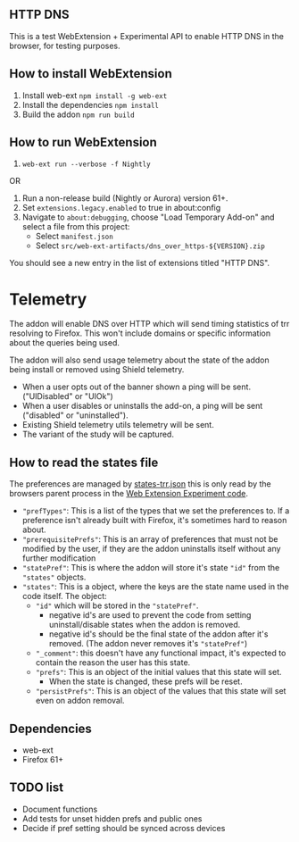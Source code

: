 ## HTTP DNS

This is a test WebExtension + Experimental API to enable HTTP DNS in the browser, for
testing purposes.

## How to install WebExtension

1. Install web-ext `npm install -g web-ext`
2. Install the dependencies `npm install`
3. Build the addon `npm run build`

## How to run WebExtension
1. `web-ext run --verbose -f Nightly`

OR

1. Run a non-release build (Nightly or Aurora) version 61+.
2. Set `extensions.legacy.enabled` to true in about:config
3. Navigate to `about:debugging`, choose
   "Load Temporary Add-on" and select a file from this project:
   - Select `manifest.json`
   - Select `src/web-ext-artifacts/dns_over_https-${VERSION}.zip`

You should see a new entry in the list of extensions titled "HTTP DNS".

# Telemetry

The addon will enable DNS over HTTP which will send timing statistics of trr resolving to Firefox. This won't include domains or specific information about the queries being used.

The addon will also send usage telemetry about the state of the addon being install or removed using Shield telemetry.
- When a user opts out of the banner shown a ping will be sent. ("UIDisabled" or "UIOk")
- When a user disables or uninstalls the add-on, a ping will be sent ("disabled" or "uninstalled").
- Existing Shield telemetry utils telemetry will be sent.
- The variant of the study will be captured.

## How to read the states file

The preferences are managed by [states-trr.json](/src/states-trr.json) this is only read by the browsers parent process in the [Web Extension Experiment code](src/experiments/settings/api.js).

- `"prefTypes"`: This is a list of the types that we set the preferences to. If a preference isn't already built with Firefox, it's sometimes hard to reason about.
- `"prerequisitePrefs"`: This is an array of preferences that must not be modified by the user, if they are the addon uninstalls itself without any further modification
- `"statePref"`: This is where the addon will store it's state `"id"` from the `"states"` objects.
- `"states"`: This is a object, where the keys are the state name used in the code itself. The object:
    - `"id"` which will be stored in the `"statePref"`.
        - negative id's are used to prevent the code from setting uninstall/disable states when the addon is removed.
        - negative id's should be the final state of the addon after it's removed. (The addon never removes it's `"statePref"`)
    - `"_comment"`: this doesn't have any functional impact, it's expected to contain the reason the user has this state.
    - `"prefs"`: This is an object of the initial values that this state will set.
         - When the state is changed, these prefs will be reset.
    - `"persistPrefs"`: This is an object of the values that this state will set even on addon removal.

## Dependencies

- web-ext
- Firefox 61+

## TODO list

- Document functions
- Add tests for unset hidden prefs and public ones
- Decide if pref setting should be synced across devices

